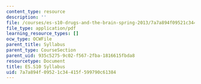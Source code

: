 ```yaml
---
content_type: resource
description: ''
file: /courses/es-s10-drugs-and-the-brain-spring-2013/7a7a894f09521c34415f599790c61384_MITES_S10S13_Syllabus.pdf
file_type: application/pdf
learning_resource_types: []
ocw_type: OCWFile
parent_title: Syllabus
parent_type: CourseSection
parent_uid: 935c5275-9c02-f567-2fba-1816615fbda8
resourcetype: Document
title: ES.S10 Syllabus
uid: 7a7a894f-0952-1c34-415f-599790c61384
---
```


